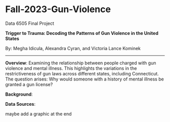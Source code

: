 # Fall-2023-Gun-Violence

Data 6505 Final Project

**Trigger to Trauma: Decoding the Patterns of Gun Violence in the United States**

By: Megha Idicula, Alexandra Cyran, and Victoria Lance Kominek

---

**Overview**: Examining the relationship between people charged with gun violence and mental illness. This highlights the variations in the restrictiveness of gun laws across different states, including Connecticut. 
The question arises: Why would someone with a history of mental illness be granted a gun license?

**Background**:

**Data Sources**:

maybe add a graphic at the end


